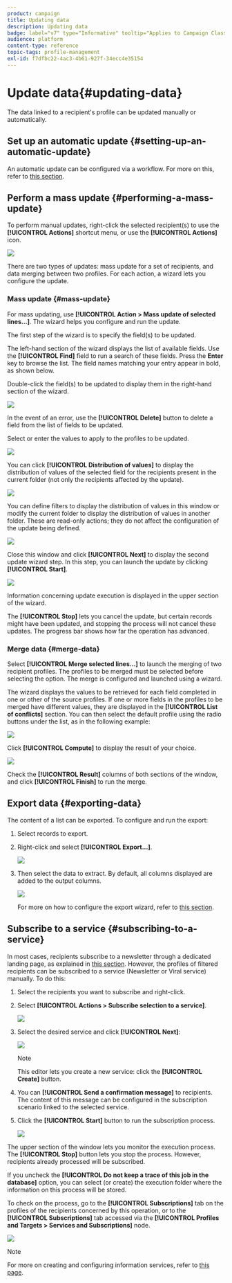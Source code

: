 ```yaml
---
product: campaign
title: Updating data
description: Updating data
badge: label="v7" type="Informative" tooltip="Applies to Campaign Classic v7 only"
audience: platform
content-type: reference
topic-tags: profile-management
exl-id: f7dfbc22-4ac3-4b61-927f-34ecc4e35154
---
```

# Update data{#updating-data}



The data linked to a recipient's profile can be updated manually or automatically.

## Set up an automatic update {#setting-up-an-automatic-update}

An automatic update can be configured via a workflow. For more on this, refer to [this section](../../workflow/using/update-data.md).

## Perform a mass update {#performing-a-mass-update}

To perform manual updates, right-click the selected recipient(s) to use the **[!UICONTROL Actions]** shortcut menu, or use the **[!UICONTROL Actions]** icon.

![](assets/s_ncs_user_action_icon.png)

There are two types of updates: mass update for a set of recipients, and data merging between two profiles. For each action, a wizard lets you configure the update.

### Mass update {#mass-update}

For mass updating, use **[!UICONTROL Action > Mass update of selected lines...]**. The wizard helps you configure and run the update.

The first step of the wizard is to specify the field(s) to be updated.

The left-hand section of the wizard displays the list of available fields. Use the **[!UICONTROL Find]** field to run a search of these fields. Press the **Enter** key to browse the list. The field names matching your entry appear in bold, as shown below.

Double-click the field(s) to be updated to display them in the right-hand section of the wizard.

![](assets/s_ncs_user_update_wizard01_1.png)

In the event of an error, use the **[!UICONTROL Delete]** button to delete a field from the list of fields to be updated.

Select or enter the values to apply to the profiles to be updated.

![](assets/s_ncs_user_update_wizard01_12.png)

You can click **[!UICONTROL Distribution of values]** to display the distribution of values of the selected field for the recipients present in the current folder (not only the recipients affected by the update).

![](assets/s_ncs_user_update_wizard01_2.png)

You can define filters to display the distribution of values in this window or modify the current folder to display the distribution of values in another folder. These are read-only actions; they do not affect the configuration of the update being defined.

![](assets/s_ncs_user_update_wizard01_3.png)

Close this window and click **[!UICONTROL Next]** to display the second update wizard step. In this step, you can launch the update by clicking **[!UICONTROL Start]**.

![](assets/s_ncs_user_update_wizard01_4.png)

Information concerning update execution is displayed in the upper section of the wizard.

The **[!UICONTROL Stop]** lets you cancel the update, but certain records might have been updated, and stopping the process will not cancel these updates. The progress bar shows how far the operation has advanced.

### Merge data {#merge-data}

Select **[!UICONTROL Merge selected lines...]** to launch the merging of two recipient profiles. The profiles to be merged must be selected before selecting the option. The merge is configured and launched using a wizard.

The wizard displays the values to be retrieved for each field completed in one or other of the source profiles. If one or more fields in the profiles to be merged have different values, they are displayed in the **[!UICONTROL List of conflicts]** section. You can then select the default profile using the radio buttons under the list, as in the following example:

![](assets/s_ncs_user_merge_wizard01_1.png)

Click **[!UICONTROL Compute]** to display the result of your choice.

![](assets/s_ncs_user_merge_wizard01_2.png)

Check the **[!UICONTROL Result]** columns of both sections of the window, and click **[!UICONTROL Finish]** to run the merge.

## Export data {#exporting-data}

The content of a list can be exported. To configure and run the export:

1. Select records to export.
1. Right-click and select **[!UICONTROL Export...]**.

    ![](assets/s_ncs_user_export_list.png)

1. Then select the data to extract. By default, all columns displayed are added to the output columns.

    ![](assets/s_ncs_user_export_list_start.png)

   For more on how to configure the export wizard, refer to [this section](../../platform/using/executing-export-jobs.md).

## Subscribe to a service {#subscribing-to-a-service}

In most cases, recipients subscribe to a newsletter through a dedicated landing page, as explained in [this section](../../delivery/using/managing-subscriptions.md). However, the profiles of filtered recipients can be subscribed to a service (Newsletter or Viral service) manually. To do this:

1. Select the recipients you want to subscribe and right-click. 
1. Select **[!UICONTROL Actions > Subscribe selection to a service]**.

    ![](assets/s_ncs_user_selection_subscribe_service.png)

1. Select the desired service and click **[!UICONTROL Next]**:

    ![](assets/s_ncs_user_selection_subscribe_service_2.png)

    >[!NOTE]
    >
    >This editor lets you create a new service: click the **[!UICONTROL Create]** button.

1. You can **[!UICONTROL Send a confirmation message]** to recipients. The content of this message can be configured in the subscription scenario linked to the selected service.
1. Click the **[!UICONTROL Start]** button to run the subscription process.

    ![](assets/s_ncs_user_selection_subscribe_service_3.png)

The upper section of the window lets you monitor the execution process. The **[!UICONTROL Stop]** button lets you stop the process. However, recipients already processed will be subscribed.

If you uncheck the **[!UICONTROL Do not keep a trace of this job in the database]** option, you can select (or create) the execution folder where the information on this process will be stored.

To check on the process, go to the **[!UICONTROL Subscriptions]** tab on the profiles of the recipients concerned by this operation, or to the **[!UICONTROL Subscriptions]** tab accessed via the **[!UICONTROL Profiles and Targets > Services and Subscriptions]** node.

![](assets/s_ncs_user_selection_subscribe_service_4.png)

>[!NOTE]
>
>For more on creating and configuring information services, refer to [this page](../../delivery/using/managing-subscriptions.md).
